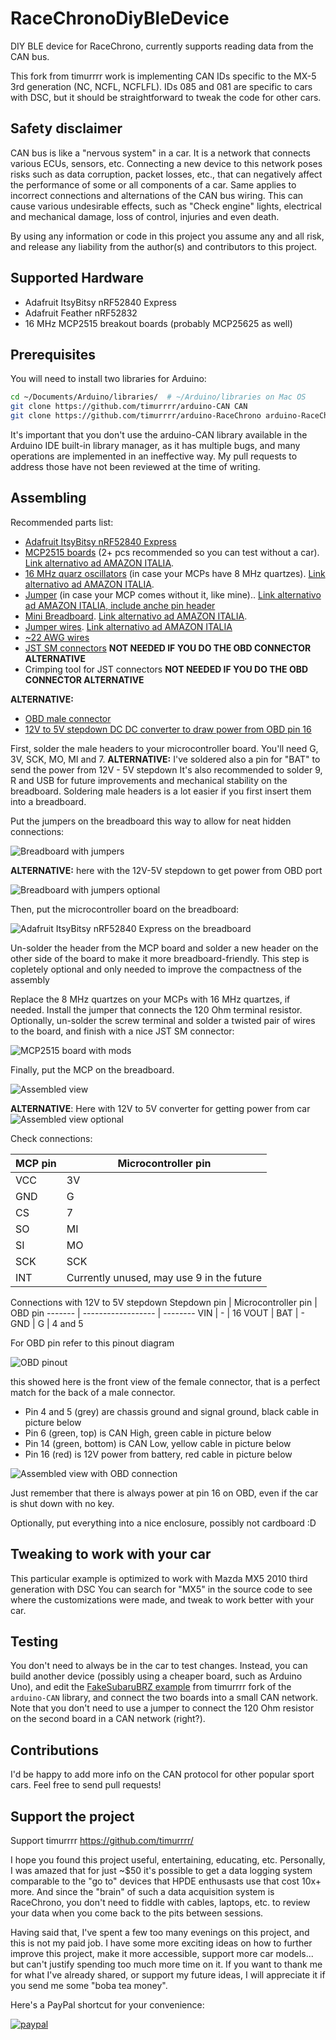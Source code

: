 # RaceChronoDiyBleDevice
DIY BLE device for RaceChrono, currently supports reading data from the CAN bus.

This fork from timurrrr work is implementing CAN IDs specific to the MX-5 3rd generation (NC, NCFL, NCFLFL).
IDs 085 and 081 are specific to cars with DSC, but it should be straightforward to
tweak the code for other cars.

## Safety disclaimer

CAN bus is like a "nervous system" in a car. It is a network that connects
various ECUs, sensors, etc. Connecting a new device to this network poses risks
such as data corruption, packet losses, etc., that can negatively affect the
performance of some or all components of a car. Same applies to incorrect
connections and alternations of the CAN bus wiring. This can cause various
undesirable effects, such as "Check engine" lights, electrical and mechanical
damage, loss of control, injuries and even death.

By using any information or code in this project you assume any and all risk,
and release any liability from the author(s) and contributors to this project.

## Supported Hardware

* Adafruit ItsyBitsy nRF52840 Express
* Adafruit Feather nRF52832
* 16 MHz MCP2515 breakout boards (probably MCP25625 as well)

## Prerequisites

You will need to install two libraries for Arduino:
```sh
cd ~/Documents/Arduino/libraries/  # ~/Arduino/libraries on Mac OS
git clone https://github.com/timurrrr/arduino-CAN CAN
git clone https://github.com/timurrrr/arduino-RaceChrono arduino-RaceChrono
```

It's important that you don't use the arduino-CAN library available in the
Arduino IDE built-in library manager, as it has multiple bugs, and many
operations are implemented in an ineffective way. My pull requests to address
those have not been reviewed at the time of writing.

## Assembling

Recommended parts list:

* [Adafruit ItsyBitsy nRF52840 Express](https://www.adafruit.com/product/4481)
* [MCP2515 boards](https://www.amazon.com/gp/product/B07J9KZ4L4/) (2+ pcs recommended so you can test without a car). [Link alternativo ad AMAZON ITALIA](https://amzn.to/3ejeWqR).
* [16 MHz quarz oscillators](https://www.amazon.com/gp/product/B00NQ82OM0/) (in case your MCPs have 8 MHz quartzes). [Link alternativo ad AMAZON ITALIA](https://amzn.to/3eh4CzE).
* [Jumper](https://www.sparkfun.com/products/9044) (in case your MCP comes without it, like mine).. [Link alternativo ad AMAZON ITALIA, include anche pin header](https://amzn.to/3eq9LW2)
* [Mini Breadboard](https://www.sparkfun.com/products/12047). [Link alternativo ad AMAZON ITALIA](https://amzn.to/3bw2Wk6).
* [Jumper wires](https://www.sparkfun.com/products/124). [Link alternativo ad AMAZON ITALIA](https://amzn.to/3t1Jql9)
* [~22 AWG wires ](https://amzn.to/38nxNwW)
* [JST SM connectors](https://www.amazon.com/gp/product/B07QG2TN1X/) **NOT NEEDED IF YOU DO THE OBD CONNECTOR ALTERNATIVE**
* Crimping tool for JST connectors **NOT NEEDED IF YOU DO THE OBD CONNECTOR ALTERNATIVE**

**ALTERNATIVE:**
* [OBD male connector](https://amzn.to/3l5thsf)
* [12V to 5V stepdown DC DC converter to draw power from OBD pin 16](https://amzn.to/3qvYfuy)

First, solder the male headers to your microcontroller board.
You'll need G, 3V, SCK, MO, MI and 7.
**ALTERNATIVE:** I've soldered also a pin for "BAT" to send the power from 12V - 5V stepdown
It's also recommended to solder 9, R and USB for future improvements and
mechanical stability on the breadboard.
Soldering male headers is a lot easier if you first insert them into a
breadboard.

Put the jumpers on the breadboard this way to allow for neat hidden
connections:

![Breadboard with jumpers](images/board_with_jumpers.jpg)

**ALTERNATIVE:** here with the 12V-5V stepdown to get power from OBD port

![Breadboard with jumpers optional](images/board_esposed_jumpers.jpg)

Then, put the microcontroller board on the breadboard:

![Adafruit ItsyBitsy nRF52840 Express on the breadboard](images/nRF_on_board.jpg)

Un-solder the header from the MCP board and solder a new header on the other
side of the board to make it more breadboard-friendly.
This step is copletely optional and only needed to improve the compactness of the assembly

Replace the 8 MHz quartzes on your MCPs with 16 MHz quartzes, if needed.
Install the jumper that connects the 120 Ohm terminal resistor.
Optionally, un-solder the screw terminal and solder a twisted pair of wires to
the board, and finish with a nice JST SM connector:

![MCP2515 board with mods](images/mcp_mods_closeup.jpg)

Finally, put the MCP on the breadboard.

![Assembled view](images/overall.jpg)

**ALTERNATIVE**: Here with 12V to 5V converter for getting power from car
![Assembled view optional](images/assembled_board.jpg)

Check connections:

MCP pin | Microcontroller pin
------- | ------------------
VCC | 3V
GND | G
CS | 7
SO | MI
SI | MO
SCK | SCK
INT | Currently unused, may use 9 in the future

Connections with 12V to 5V stepdown
Stepdown pin | Microcontroller pin | OBD pin
------- | ------------------ | --------
VIN | - | 16
VOUT | BAT | -
GND | G | 4 and 5 

For OBD pin refer to this pinout diagram

![OBD pinout](https://upload.wikimedia.org/wikipedia/commons/c/c7/OBD_connector_shape.svg)

this showed here is the front view of the female connector, that is a perfect
match for the back of a male connector.
* Pin 4 and 5 (grey) are chassis ground and signal ground, black cable in picture below
* Pin 6 (green, top) is CAN High, green cable in picture below
* Pin 14 (green, bottom) is CAN Low, yellow cable in picture below
* Pin 16 (red) is 12V power from battery, red cable in picture below

![Assembled view with OBD connection](images/board_obd_box.jpg)

Just remember that there is always power at pin 16 on OBD, even if the
car is shut down with no key.

Optionally, put everything into a nice enclosure, possibly not cardboard :D


## Tweaking to work with your car

This particular example is optimized to work with Mazda MX5 2010 third generation
with DSC
You can search for "MX5" in the source code to see where
the customizations were made, and tweak to work better with your car.

## Testing

You don't need to always be in the car to test changes.
Instead, you can build another device (possibly using a cheaper board, such as
Arduino Uno), and edit the
[FakeSubaruBRZ example](https://github.com/timurrrr/arduino-CAN/tree/master/examples/FakeSubaruBRZ)
from timurrrr fork of the `arduino-CAN` library, and connect the two boards into a
small CAN network. Note that you don't need to use a jumper to connect the
120 Ohm resistor on the second board in a CAN network (right?).

## Contributions

I'd be happy to add more info on the CAN protocol for other popular sport cars.
Feel free to send pull requests!

## Support the project

Support timurrrr https://github.com/timurrrr/

I hope you found this project useful, entertaining, educating, etc.
Personally, I was amazed that for just ~$50 it's possible to get a data logging
system comparable to the "go to" devices that HPDE enthusasts use that cost 10x+
more. And since the "brain" of such a data acquisition system is RaceChrono, you
don't need to fiddle with cables, laptops, etc. to review your data when you
come back to the pits between sessions.

Having said that, I've spent a few too many evenings on this project, and this
is not my paid job. I have some more exciting ideas on how to further improve
this project, make it more accessible, support more car models... but can't
justify spending too much more time on it. If you want to thank me for what I've
already shared, or support my future ideas, I will appreciate it if you send me
some "boba tea money".

Here's a PayPal shortcut for your convenience:

[![paypal](https://www.paypalobjects.com/en_US/i/btn/btn_donateCC_LG.gif)](https://www.paypal.com/donate?business=ZKULAWZFJKCES&item_name=Donation+to+support+the+RaceChronoDiyBleDevice+project&currency_code=USD)

